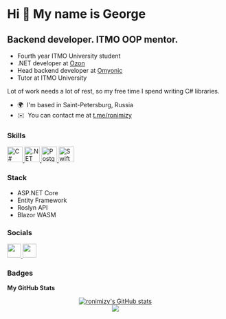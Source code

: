Hi 👋 My name is George 
=======================  
Backend developer. ITMO OOP mentor. 
-----------------------------------  
- Fourth year ITMO University student 
- .NET developer at [Ozon](https://ozon.tech)
- Head backend developer at [Omyonic](https://omyonic.com)
- Tutor at ITMO University

Lot of work needs a lot of rest, so my free time I spend writing C# libraries.  

* 🌍  I'm based in Saint-Petersburg, Russia 
* ✉️  You can contact me at [t.me/ronimizy](https://t.me/ronimizy) 

### Skills  

<p align="left"> 
  <a href="https://docs.microsoft.com/en-us/dotnet/csharp/" target="_blank" rel="noreferrer">
    <img src="https://raw.githubusercontent.com/danielcranney/readme-generator/main/public/icons/skills/csharp-colored.svg" width="36" height="36" alt="C#" />
  </a> 
  <a href="https://dotnet.microsoft.com/en-us/" target="_blank" rel="noreferrer">
    <img src="https://raw.githubusercontent.com/danielcranney/readme-generator/main/public/icons/skills/dot-net-colored.svg" width="36" height="36" alt=".NET" />
  </a> 
  <a href="https://www.postgresql.org/" target="_blank" rel="noreferrer">
    <img src="https://raw.githubusercontent.com/danielcranney/readme-generator/main/public/icons/skills/postgresql-colored.svg" width="36" height="36" alt="PostgreSQL" />
   </a> 
  <a href="https://developer.apple.com/swift/" target="_blank" rel="noreferrer">
    <img src="https://raw.githubusercontent.com/danielcranney/readme-generator/main/public/icons/skills/swift-colored.svg" width="36" height="36" alt="Swift" />
   </a> 
</p> 

### Stack
- ASP.NET Core
- Entity Framework
- Roslyn API
- Blazor WASM

### Socials  
<p align="left"> 
  <a href="https://discord.com/users/ronimizy" target="_blank" rel="noreferrer">
    <img src="https://raw.githubusercontent.com/danielcranney/readme-generator/main/public/icons/socials/discord.svg" width="32" height="32" />
  </a> 
  <a href="https://www.stackoverflow.com/users/14513706/ronimizy" target="_blank" rel="noreferrer">
    <img src="https://raw.githubusercontent.com/danielcranney/readme-generator/main/public/icons/socials/stackoverflow.svg" width="32" height="32" />
  </a>
</p>

### Badges

<b>My GitHub Stats</b>

<div style="display:flex;flex-direction:column;align-items:center">
<a href="http://www.github.com/ronimizy"><img src="https://github-readme-stats.vercel.app/api?username=ronimizy&show_icons=true&hide=&count_private=true&title_color=3382ed&text_color=ffffff&icon_color=f97316&bg_color=1c1917&hide_border=true&show_icons=true" alt="ronimizy's GitHub stats" /></a>
<a href="http://www.github.com/ronimizy"><img src="https://github-readme-streak-stats.herokuapp.com/?user=ronimizy&stroke=ffffff&background=1c1917&ring=3382ed&fire=3382ed&currStreakNum=ffffff&currStreakLabel=3382ed&sideNums=ffffff&sideLabels=ffffff&dates=ffffff&hide_border=true" /></a>  
</div>
